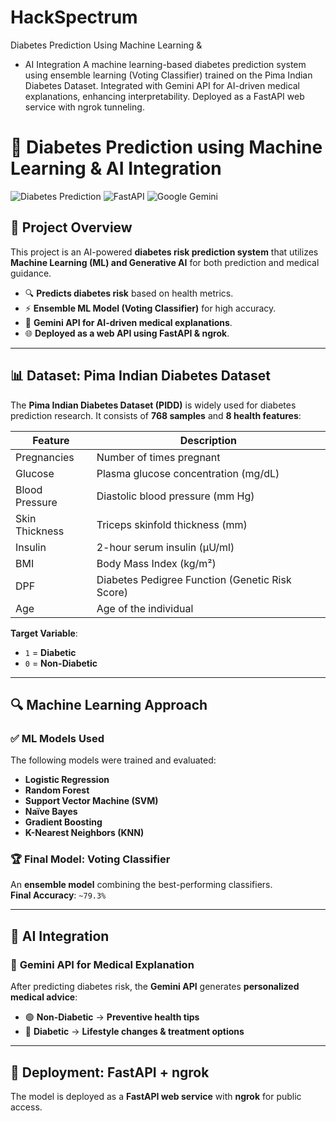 # HackSpectrum
Diabetes Prediction Using Machine Learning &amp; 
- AI Integration A machine learning-based diabetes prediction system using ensemble learning (Voting Classifier) trained on the Pima Indian Diabetes Dataset. Integrated with Gemini API for AI-driven medical explanations, enhancing interpretability. Deployed as a FastAPI web service with ngrok tunneling.
# 🏥 Diabetes Prediction using Machine Learning & AI Integration

![Diabetes Prediction](https://img.shields.io/badge/Machine%20Learning-Python-blue) 
![FastAPI](https://img.shields.io/badge/API-FastAPI-green)
![Google Gemini](https://img.shields.io/badge/AI-Gemini-orange)

## 📖 **Project Overview**
This project is an AI-powered **diabetes risk prediction system** that utilizes **Machine Learning (ML) and Generative AI** for both prediction and medical guidance. 

- 🔍 **Predicts diabetes risk** based on health metrics.
- ⚡ **Ensemble ML Model (Voting Classifier)** for high accuracy.
- 🤖 **Gemini API for AI-driven medical explanations**.
- 🌐 **Deployed as a web API using FastAPI & ngrok**.

---

## 📊 **Dataset: Pima Indian Diabetes Dataset**
The **Pima Indian Diabetes Dataset (PIDD)** is widely used for diabetes prediction research. It consists of **768 samples** and **8 health features**:

| Feature | Description |
|---------|------------|
| Pregnancies | Number of times pregnant |
| Glucose | Plasma glucose concentration (mg/dL) |
| Blood Pressure | Diastolic blood pressure (mm Hg) |
| Skin Thickness | Triceps skinfold thickness (mm) |
| Insulin | 2-hour serum insulin (μU/ml) |
| BMI | Body Mass Index (kg/m²) |
| DPF | Diabetes Pedigree Function (Genetic Risk Score) |
| Age | Age of the individual |

**Target Variable**:  
- `1` = **Diabetic**
- `0` = **Non-Diabetic**

---

## 🔍 **Machine Learning Approach**
### ✅ **ML Models Used**
The following models were trained and evaluated:
- **Logistic Regression**
- **Random Forest**
- **Support Vector Machine (SVM)**
- **Naïve Bayes**
- **Gradient Boosting**
- **K-Nearest Neighbors (KNN)**

### 🏆 **Final Model: Voting Classifier**
An **ensemble model** combining the best-performing classifiers.  
**Final Accuracy**: `~79.3%`

---

## 🧠 **AI Integration**
### 🤖 **Gemini API for Medical Explanation**
After predicting diabetes risk, the **Gemini API** generates **personalized medical advice**:
- 🟢 **Non-Diabetic** → **Preventive health tips**
- 🔴 **Diabetic** → **Lifestyle changes & treatment options**
---

## 🚀 **Deployment: FastAPI + ngrok**
The model is deployed as a **FastAPI web service** with **ngrok** for public access.
